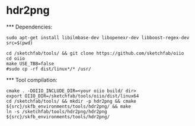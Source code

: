 hdr2png
=======

*** Dependencies:

    sudo apt-get install libilmbase-dev libopenexr-dev libboost-regex-dev
    src=$(pwd)

    cd /sketchfab/tools/ && git clone https://github.com/sketchfab/oiio
    cd oiio
    make USE_TBB=false
    #sudo cp -rf dist/linux*/* /usr/


*** Tool compilation:

    cmake . -DOIIO_INCLUDE_DIR=<your oiio build/ dir>
    export OIIO_DIR=/sketchfab/tools/oiio/dist/linux64
    cd /sketchfab/tools/ && mkdir -p hdr2png && cmake ${src}/skfb_environments/tools/hdr2png/ && make
    ln -s /sketchfab/tools/hdr2png/hdr2png ${src}/skfb_environments/tools/hdr2png/
